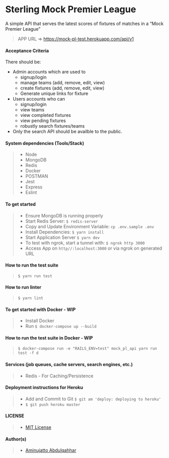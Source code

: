 # Sterling Mock Premier League

A simple API that serves the latest scores of fixtures of matches in a “Mock Premier League”

> APP URL => https://mock-pl-test.herokuapp.com/api/v1

#### Acceptance Criteria
There should be:

- Admin accounts which are used to
    - signup/login
    - manage teams (add, remove, edit, view)
    - create fixtures (add, remove, edit, view)
    - Generate unique links for fixture
- Users accounts who can
    - signup/login
    - view teams
    - view completed fixtures
    - view pending fixtures
    - robustly search fixtures/teams
- Only the search API should be availble to the public.

#### System dependencies (Tools/Stack)
> - Node
> - MongoDB
> - Redis
> - Docker
> - POSTMAN
> - Jest
> - Express
> - Eslint

#### To get started
> - Ensure MongoDB is running properly
> - Start Redis Server: `$ redis-server`
> - Copy and Update Environment Variable: `cp .env.sample .env`
> - Install Dependencies: `$ yarn install`
> - Start Application Server `$ yarn dev`
> - To test with ngrok, start a tunnel with: `$ ngrok http 3000`
> - Access App on `http//:localhost:3000` or via ngrok on generated URL

#### How to run the test suite
>  `$ yarn run test`

#### How to run linter
>  `$ yarn lint`

#### To get started with Docker - WIP
 > - Install Docker
 > - Run `$ docker-compose up --build`
 
 #### How to run the test suite in Docker - WIP
 > `$ docker-compose run -e "RAILS_ENV=test" mock_pl_api yarn run test -f d`

#### Services (job queues, cache servers, search engines, etc.)
>- Redis - For Caching/Persistence

#### Deployment instructions for Heroku
> - Add and Commit to Git `$ git am 'deploy: deploying to heroku'`
> - `$ git push heroku master`

#### LICENSE
>- [MIT License](https://github.com/jattoabdul/andela-bootcamp-postit/blob/master/LICENSE)

#### Author(s)
>- [Aminujatto Abdulqahhar](https://github.com/jattoabdul)
